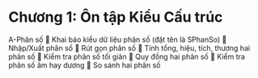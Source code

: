 # Chương 1: Ôn tập Kiểu Cấu trúc

 A-Phân số  Khai báo kiểu dữ liệu phân số \(đặt tên là SPhanSo\)  Nhập/Xuất phân số  Rút gọn phân số  Tính tổng, hiệu, tích, thương hai phân số  Kiểm tra phân số tối giản  Quy đồng hai phân số  Kiểm tra phân số âm hay dương  So sánh hai phân số




